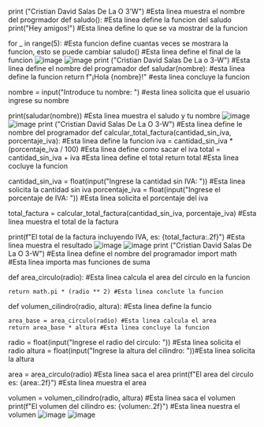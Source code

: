 print ("Cristian David Salas De La O 3'W") #Esta linea muestra el nombre del progrmador
def saludo(): #Esta linea define la funcion del saludo
    print("Hey amigos!") #Esta linea define lo que se va mostrar de la funcion 

for _ in range(5): #Esta funcion define cuantas veces se mostrara la funcion, esto se puede cambiar
    saludo() #Esta linea define el final de la funcion
![image](https://github.com/user-attachments/assets/bbb58bfc-1e6e-4a80-8bbf-aeef7a1832a8)
![image](https://github.com/user-attachments/assets/edc358f9-a994-407c-8b96-743f0f55700b)
print ("Cristian David Salas De La o 3-W") #Esta linea define el nombre del programador
def saludar(nombre): #esta linea define la funcion 
    return f"¡Hola {nombre}!" #esta linea concluye la funcion

nombre = input("Introduce tu nombre: ") #esta linea solicita que el usuario ingrese su nombre 

print(saludar(nombre)) #Esta linea muestra el saludo y tu nombre
![image](https://github.com/user-attachments/assets/709bc3c0-7dee-46f8-ac80-0be21b339858)
![image](https://github.com/user-attachments/assets/3b9f3822-cb41-417c-86e1-f63b7e4b98de)
print ("Cristian David Salas De La O 3-W") #Esta linea define le nombre del programador
def calcular_total_factura(cantidad_sin_iva, porcentaje_iva): #Esta linea define la funcion 
    iva = cantidad_sin_iva * (porcentaje_iva / 100) #Esta linea define como sacar el iva
    total = cantidad_sin_iva + iva #Esta linea define el total 
    return total #Esta linea cocluye la funcion 

cantidad_sin_iva = float(input("Ingrese la cantidad sin IVA: ")) #Esta linea solicita la cantidad sin iva
porcentaje_iva = float(input("Ingrese el porcentaje de IVA: ")) #Esta linea solicita el porcentaje del iva

total_factura = calcular_total_factura(cantidad_sin_iva, porcentaje_iva) #Esta linea muestra el total de la factura

print(f"El total de la factura incluyendo IVA, es: {total_factura:.2f}") #Esta linea muestra el resultado 
![image](https://github.com/user-attachments/assets/3df5e597-7138-47e9-b894-cc528347ed49)
![image](https://github.com/user-attachments/assets/b2f7868b-94bd-47ce-a2e4-8549891da1a6)
print ("Cristian David Salas De La O 3-W") #Esta linea define el nombre del programador 
import math #Esta linea importa mas funciones de suma

def area_circulo(radio): #Esta linea calcula el area del circulo en la funcion 

    return math.pi * (radio ** 2) #Esta linea conclute la funcion

def volumen_cilindro(radio, altura): #Esta linea define la funcio 

    area_base = area_circulo(radio) #Esta linea calcula el area 
    return area_base * altura #Esta linea concluye la funcion 

radio = float(input("Ingrese el radio del circulo: ")) #Esta linea solicita el radio 
altura = float(input("Ingrese la altura del cilindro: "))#Esta linea solicita la altura 

area = area_circulo(radio) #Esta linea saca el area
print(f"El area del circulo es: {area:.2f}") #Esta linea muestra el area

volumen = volumen_cilindro(radio, altura) #Esta linea saca el volumen
print(f"El volumen del cilindro es: {volumen:.2f}") #Esta linea nuestra el volumen
![image](https://github.com/user-attachments/assets/cf0cf642-e0bf-4789-b5f5-0757c3bd0151)
![image](https://github.com/user-attachments/assets/046bd085-eb1b-468d-8d0c-55741825d177)


